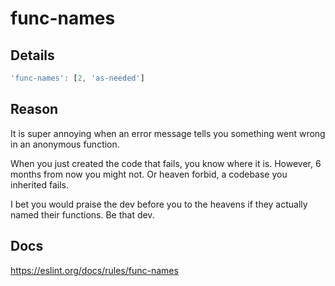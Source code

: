 # func-names

## Details

```javascript
'func-names': [2, 'as-needed']
```

## Reason

It is super annoying when an error message tells you something went wrong in an anonymous function.

When you just created the code that fails, you know where it is. However, 6 months from now you might not. Or heaven forbid, a codebase you inherited fails.

I bet you would praise the dev before you to the heavens if they actually named their functions. Be that dev.

## Docs

<https://eslint.org/docs/rules/func-names>
